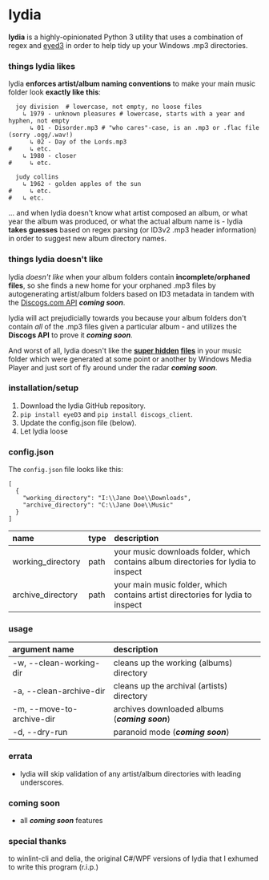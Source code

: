 # lydia

**lydia** is a highly-opinionated Python 3 utility that uses a combination of regex and [eyed3](http://eyed3.nicfit.net/) in order to help tidy up your Windows .mp3 directories.

### things lydia likes

lydia **enforces artist/album naming conventions** to make your main music folder look **exactly like this**:

```properties
  joy division  # lowercase, not empty, no loose files
    ↳ 1979 - unknown pleasures # lowercase, starts with a year and hyphen, not empty
      ↳ 01 - Disorder.mp3 # "who cares"-case, is an .mp3 or .flac file (sorry .ogg/.wav!)
      ↳ 02 - Day of the Lords.mp3 
#     ↳ etc.
    ↳ 1980 - closer
#     ↳ etc.
    
  judy collins
    ↳ 1962 - golden apples of the sun
#     ↳ etc.
#   ↳ etc.
```

... and when lydia doesn't know what artist composed an album, or what year the album was produced, or what the actual album name is - lydia **takes guesses** based on regex parsing (or ID3v2 .mp3 header information) in order to suggest new album directory names.

### things lydia doesn't like

lydia *doesn't like* when your album folders contain **incomplete/orphaned files**, so she finds a new home for your orphaned .mp3 files by autogenerating artist/album folders based on ID3 metadata in tandem with the [Discogs.com API](https://www.discogs.com/developers/) ***coming soon***.

lydia will act prejudicially towards you because your album folders don't contain *all* of the .mp3 files given a particular album - and utilizes the **Discogs API** to prove it ***coming soon***.

And worst of all, lydia doesn't like the **[super hidden](http://www.eightforums.com/general-support/40071-how-stop-windows-generating-random-album-art-files.html) [files](https://hydrogenaud.io/index.php/topic,67704.0.html)** in your music folder which were generated at some point or another by Windows Media Player and just sort of fly around under the radar ***coming soon***.

### installation/setup

1. Download the lydia GitHub repository.
2. `pip install eyeD3` and `pip install discogs_client`.
3. Update the config.json file (below).
4. Let lydia loose

### config.json

The `config.json` file looks like this:

```
[
  {
    "working_directory": "I:\\Jane Doe\\Downloads",
    "archive_directory": "C:\\Jane Doe\\Music"    
  }
]
```

| name              | type         | description                                                                        |
| :---------------- | :----------- | :--------------------------------------------------------------------------------- |
| working_directory | path         | your music downloads folder, which contains album directories for lydia to inspect |
| archive_directory | path         | your main music folder, which contains artist directories for lydia to inspect     |

### usage

| argument name              | description                                    |
| :------------------------- | :--------------------------------------------- |
| -w, --clean-working-dir    | cleans up the working (albums) directory       |
| -a, --clean-archive-dir    | cleans up the archival (artists) directory     |
| -m, --move-to-archive-dir  | archives downloaded albums (***coming soon***) | 
| -d, --dry-run              | paranoid mode (***coming soon***)              |

### errata

 * lydia will skip validation of any artist/album directories with leading underscores.

### coming soon

* all ***coming soon*** features

### special thanks

to winlint-cli and delia, the original C#/WPF versions of lydia that I exhumed to write this program (r.i.p.)

